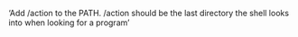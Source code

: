 ‘Add /action to the PATH. /action should be the last directory the shell looks into when looking for a program’
